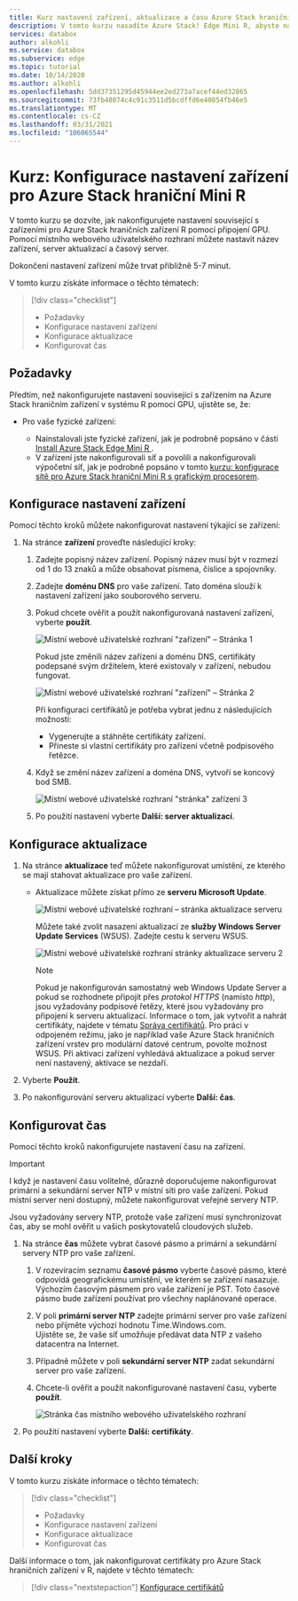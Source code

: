 ```yaml
---
title: Kurz nastavení zařízení, aktualizace a času Azure Stack hraničního zařízení R v Azure Portal
description: V tomto kurzu nasadíte Azure Stack! Edge Mini R, abyste nastavili nastavení zařízení, aktualizace a času pro vaše fyzické zařízení.
services: databox
author: alkohli
ms.service: databox
ms.subservice: edge
ms.topic: tutorial
ms.date: 10/14/2020
ms.author: alkohli
ms.openlocfilehash: 5dd37351295d45944ee2ed273a7acef44ed32865
ms.sourcegitcommit: 73fb48074c4c91c3511d5bcdffd6e40854fb46e5
ms.translationtype: MT
ms.contentlocale: cs-CZ
ms.lasthandoff: 03/31/2021
ms.locfileid: "106065544"
---
```

# <a name="tutorial-configure-the-device-settings-for-azure-stack-edge-mini-r"></a>Kurz: Konfigurace nastavení zařízení pro Azure Stack hraniční Mini R

V tomto kurzu se dozvíte, jak nakonfigurujete nastavení související s zařízeními pro Azure Stack hraničních zařízení R pomocí připojení GPU. Pomocí místního webového uživatelského rozhraní můžete nastavit název zařízení, server aktualizací a časový server.

Dokončení nastavení zařízení může trvat přibližně 5-7 minut.

V tomto kurzu získáte informace o těchto tématech:

> [!div class="checklist"]
>
> * Požadavky
> * Konfigurace nastavení zařízení
> * Konfigurace aktualizace 
> * Konfigurovat čas

## <a name="prerequisites"></a>Požadavky

Předtím, než nakonfigurujete nastavení související s zařízením na Azure Stack hraničním zařízení v systému R pomocí GPU, ujistěte se, že:

* Pro vaše fyzické zařízení:

    - Nainstalovali jste fyzické zařízení, jak je podrobně popsáno v části [Install Azure Stack Edge Mini R ](azure-stack-edge-mini-r-deploy-install.md).
    - V zařízení jste nakonfigurovali síť a povolili a nakonfigurovali výpočetní síť, jak je podrobně popsáno v tomto [kurzu: konfigurace sítě pro Azure Stack hraniční Mini R s grafickým procesorem](azure-stack-edge-mini-r-deploy-configure-network-compute-web-proxy.md).


## <a name="configure-device-settings"></a>Konfigurace nastavení zařízení

Pomocí těchto kroků můžete nakonfigurovat nastavení týkající se zařízení:

1. Na stránce **zařízení** proveďte následující kroky:

    1. Zadejte popisný název zařízení. Popisný název musí být v rozmezí od 1 do 13 znaků a může obsahovat písmena, číslice a spojovníky.

    2. Zadejte **doménu DNS** pro vaše zařízení. Tato doména slouží k nastavení zařízení jako souborového serveru.

    3. Pokud chcete ověřit a použít nakonfigurovaná nastavení zařízení, vyberte **použít**.

        ![Místní webové uživatelské rozhraní "zařízení" – Stránka 1](./media/azure-stack-edge-mini-r-deploy-set-up-device-update-time/set-up-device-1.png)

        Pokud jste změnili název zařízení a doménu DNS, certifikáty podepsané svým držitelem, které existovaly v zařízení, nebudou fungovat. 

        ![Místní webové uživatelské rozhraní "zařízení" – Stránka 2](./media/azure-stack-edge-mini-r-deploy-set-up-device-update-time/set-up-device-2.png)

        Při konfiguraci certifikátů je potřeba vybrat jednu z následujících možností: 
        
        - Vygenerujte a stáhněte certifikáty zařízení. 
        - Přineste si vlastní certifikáty pro zařízení včetně podpisového řetězce.
    

    4. Když se změní název zařízení a doména DNS, vytvoří se koncový bod SMB.  

        ![Místní webové uživatelské rozhraní "stránka" zařízení 3](./media/azure-stack-edge-mini-r-deploy-set-up-device-update-time/set-up-device-3.png)

    5. Po použití nastavení vyberte **Další: server aktualizací**.


## <a name="configure-update"></a>Konfigurace aktualizace

1. Na stránce **aktualizace** teď můžete nakonfigurovat umístění, ze kterého se mají stahovat aktualizace pro vaše zařízení.  

    - Aktualizace můžete získat přímo ze **serveru Microsoft Update**.

        ![Místní webové uživatelské rozhraní – stránka aktualizace serveru](./media/azure-stack-edge-mini-r-deploy-set-up-device-update-time/update-server-1.png)

        Můžete také zvolit nasazení aktualizací ze **služby Windows Server Update Services** (WSUS). Zadejte cestu k serveru WSUS.
        
        ![Místní webové uživatelské rozhraní stránky aktualizace serveru 2](./media/azure-stack-edge-mini-r-deploy-set-up-device-update-time/update-server-2.png)

        > [!NOTE] 
        > Pokud je nakonfigurován samostatný web Windows Update Server a pokud se rozhodnete připojit přes *protokol HTTPS* (namísto *http*), jsou vyžadovány podpisové řetězy, které jsou vyžadovány pro připojení k serveru aktualizací. Informace o tom, jak vytvořit a nahrát certifikáty, najdete v tématu [Správa certifikátů](azure-stack-edge-gpu-manage-certificates.md). Pro práci v odpojeném režimu, jako je například vaše Azure Stack hraničních zařízení vrstev pro modulární datové centrum, povolte možnost WSUS. Při aktivaci zařízení vyhledává aktualizace a pokud server není nastavený, aktivace se nezdaří. 

2. Vyberte **Použít**.
3. Po nakonfigurování serveru aktualizací vyberte **Další: čas**.
    

## <a name="configure-time"></a>Konfigurovat čas

Pomocí těchto kroků nakonfigurujete nastavení času na zařízení. 

> [!IMPORTANT]
> I když je nastavení času volitelné, důrazně doporučujeme nakonfigurovat primární a sekundární server NTP v místní síti pro vaše zařízení. Pokud místní server není dostupný, můžete nakonfigurovat veřejné servery NTP.

Jsou vyžadovány servery NTP, protože vaše zařízení musí synchronizovat čas, aby se mohl ověřit u vašich poskytovatelů cloudových služeb.

1. Na stránce **čas** můžete vybrat časové pásmo a primární a sekundární servery NTP pro vaše zařízení.  
    
    1. V rozevíracím seznamu **časové pásmo** vyberte časové pásmo, které odpovídá geografickému umístění, ve kterém se zařízení nasazuje.
        Výchozím časovým pásmem pro vaše zařízení je PST. Toto časové pásmo bude zařízení používat pro všechny naplánované operace.

    2. V poli **primární server NTP** zadejte primární server pro vaše zařízení nebo přijměte výchozí hodnotu Time.Windows.com.  
        Ujistěte se, že vaše síť umožňuje předávat data NTP z vašeho datacentra na Internet.

    3. Případně můžete v poli **sekundární server NTP** zadat sekundární server pro vaše zařízení.

    4. Chcete-li ověřit a použít nakonfigurované nastavení času, vyberte **použít**.

        ![Stránka čas místního webového uživatelského rozhraní](./media/azure-stack-edge-mini-r-deploy-set-up-device-update-time/time-settings-1.png)

2. Po použití nastavení vyberte **Další: certifikáty**.


## <a name="next-steps"></a>Další kroky

V tomto kurzu získáte informace o těchto tématech:

> [!div class="checklist"]
>
> * Požadavky
> * Konfigurace nastavení zařízení
> * Konfigurace aktualizace 
> * Konfigurovat čas

Další informace o tom, jak nakonfigurovat certifikáty pro Azure Stack hraničních zařízení v R, najdete v těchto tématech:

> [!div class="nextstepaction"]
> [Konfigurace certifikátů](./azure-stack-edge-mini-r-deploy-configure-certificates-vpn-encryption.md)
